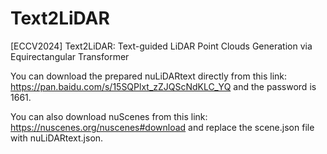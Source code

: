 # Text2LiDAR
[ECCV2024] Text2LiDAR: Text-guided LiDAR Point Clouds Generation via Equirectangular Transformer

You can download the prepared nuLiDARtext directly from this link:  
https://pan.baidu.com/s/15SQPlxt_zZJQScNdKLC_YQ and the password is 1661. 

You can also download nuScenes from this link:  
https://nuscenes.org/nuscenes#download and replace the scene.json file with nuLiDARtext.json.



